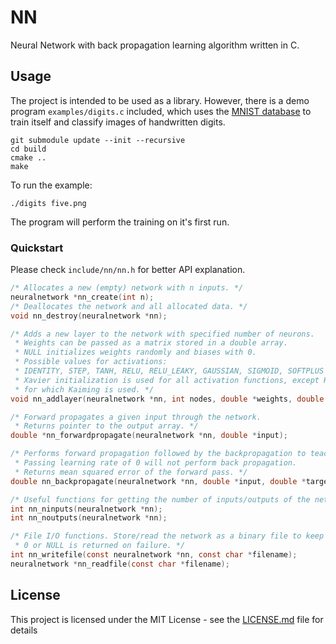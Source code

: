 # NN
Neural Network with back propagation learning algorithm written in C.

## Usage
The project is intended to be used as a library.
However, there is a demo program `examples/digits.c` included, which uses
the [MNIST database](http://yann.lecun.com/exdb/mnist/)
to train itself and classify images of handwritten digits.

```
git submodule update --init --recursive
cd build
cmake ..
make
```

To run the example:
```
./digits five.png
```

The program will perform the training on it's first run.

### Quickstart
Please check `include/nn/nn.h` for better API explanation.
```c
/* Allocates a new (empty) network with n inputs. */
neuralnetwork *nn_create(int n);
/* Deallocates the network and all allocated data. */
void nn_destroy(neuralnetwork *nn);

/* Adds a new layer to the network with specified number of neurons.
 * Weights can be passed as a matrix stored in a double array.
 * NULL initializes weights randomly and biases with 0.
 * Possible values for activations:
 * IDENTITY, STEP, TANH, RELU, RELU_LEAKY, GAUSSIAN, SIGMOID, SOFTPLUS
 * Xavier initialization is used for all activation functions, except RELUs,
 * for which Kaiming is used. */
void nn_addlayer(neuralnetwork *nn, int nodes, double *weights, double *biases, int activation);

/* Forward propagates a given input through the network.
 * Returns pointer to the output array. */
double *nn_forwardpropagate(neuralnetwork *nn, double *input);

/* Performs forward propagation followed by the backpropagation to teach the network.
 * Passing learning rate of 0 will not perform back propagation.
 * Returns mean squared error of the forward pass. */
double nn_backpropagate(neuralnetwork *nn, double *input, double *target, double learningrate);

/* Useful functions for getting the number of inputs/outputs of the network. */
int nn_ninputs(neuralnetwork *nn);
int nn_noutputs(neuralnetwork *nn);

/* File I/O functions. Store/read the network as a binary file to keep the double precision.
 * 0 or NULL is returned on failure. */
int nn_writefile(const neuralnetwork *nn, const char *filename);
neuralnetwork *nn_readfile(const char *filename);
```

## License
This project is licensed under the MIT License - see the [LICENSE.md](LICENSE.md) file for details
